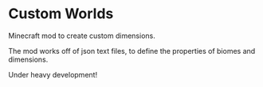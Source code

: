 # Custom Worlds
Minecraft mod to create custom dimensions.

The mod works off of json text files, to define the properties of biomes and dimensions.

Under heavy development!


